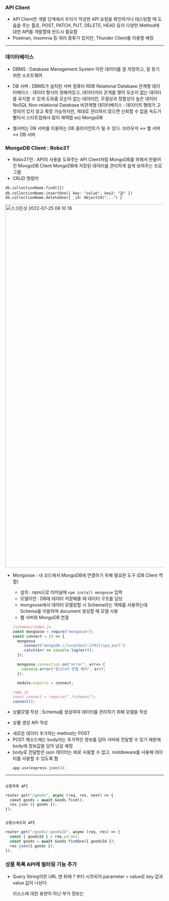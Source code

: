 ### API Client

* API Client란 개발 단계에서 우리가 작성한 API 요청을 확인하거나 테스팅할 때 도움을 주는 툴로, 
  POST, PATCH, PUT, DELETE, HEAD 등의 다양한 Method에 대한 API를 개발할때 반드시 필요함
* Postman, Insomnia 등 여러 종류가 있지만, Thunder Client를 이용할 예정

---

### 데이터베이스

* DBMS : Database Management System 이란 데이터를 잘 저장하고, 잘 찾기 위한 소프트웨어
* DB 서버 : DBMS가 설치된 서버 컴퓨터
  RDB Relational Database 관계형 데이터베이스 : 데이터 형식이 정해져있고, 데이터끼리 관계를 맺어 모순이 없는 데이터를 유지할 수 있게 도와줌
  모순이 없는 데이터란, 무결성과 정합성이 높은 데이터
  NoSQL Non-relational Database 비관계형 데이터베이스 : 데이터의 형태가 고정되어 있지 않고 확장 가능하지만, 제대로 관리하지 않으면 신뢰할 수 없음
  속도가 빨라서 스타트업에서 많이 채택함 ex) MongoDB
  
* 웹서버는 DB 서버를 이용하는 DB 클라이언트가 될 수 있다. 
  브라우저 ↔ 웹 서버 ↔ DB 서버
  

### MongoDB Client : Robo3T

* Robo3T란 : API의 사용을 도와주는 API Client처럼 MongoDB를 위해서 만들어진 MongoDB Client
            MongoDB에 저장된 데이터를 관리하게 쉽게 보여주는 프로그램
* CRUD 명령어

```
db.collectionName.find({})
db.collectionName.insertOne({ key: "value", key2: "값" })
db.collectionName.deleteOne({ _id: ObjectId("...") }
```

<img width="1154" alt="스크린샷 2022-07-25 06 10 18" src="https://user-images.githubusercontent.com/92393851/180697312-de018b86-ae6a-4a3d-a6eb-d262003e68d1.png">

* Mongoose : 내 코드에서 MongoDB에 연결하기 위해 필요한 도구 (DB Client 역할)
  - 설치 : npm으로 터미널에 ``` npm install mongoose ``` 입력
  - 모델이란 : DB에 데이터 저장해줄 때 데이터 구조를 담당
  - mongoose에서 데이터 모델링할 시 Schema라는 객체를 사용하는데 Schema를 이용하여 document 생성할 때 모델 사용
  - 웹 서버와 MongoDB 연결
  
  ```javascript
  /schemas/index.js
  const mongoose = requre("mongoose");
  const connect = () => {
    mongoose
      .connect("mongodb://localhost:27917/spa_mall")
      .catch(err => console.log(err));
    });
    
    mongoose.connection.on("error", err=> {
      console.error("몽고디비 연결 에러", err);
    });
    
    module.exports = connect;
    ```
    
    ```javascript
    /app.js
    const connect = require("./schemas");
    connect();
    ```
 * 상품모델 작성 : Schema를 생성하여 데이터를 관리하기 위해 모델을 작성
 * 상품 생성 API 작성 
  - 새로운 데이터 추가하는 method는 POST
  - POST 메소드에는 body라는 추가적인 정보를 담아 서버에 전달할 수 있기 때문에 body에 정보값을 담아 넘길 예정
  - body로 전달받은 json 데이터는 바로 사용할 수 없고, middleware를 사용해 데이터를 사용할 수 있도록 함
    ```javascript
    app.use(express.json());
    ````

---
```javascript

상품목록 API

router.get("/goods", async (req, res, next) => {
  const goods = await Goods.find();
  res.json ({ goods });
});
```

```javascript

상품상세조회 API 

router.get("/goods/:goodsId", async (req, res) => {
  const { goodsId } = req.params;
  const goods = await Goods.findOne({ goodsId });
  res.json({ goods });
});

```

### 상품 목록 API에 필터링 기능 추가

* Query String이란 URL 맨 뒤에 ? 부터 시작되어 parameter = value로 key 값과 value 값이 나뉜다
  
  리소스에 대한 표현이 아닌 부가 정보는 
